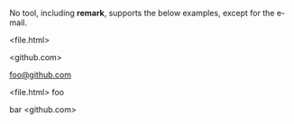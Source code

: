 No tool, including **remark**, supports the below examples, except for the
e-mail.

<file.html>

<github.com>

<foo@github.com>

<file.html> foo

bar <github.com>
